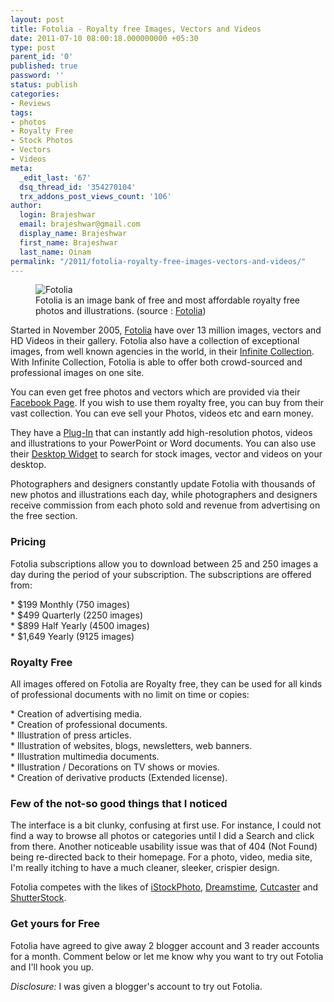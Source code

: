 ```yaml
---
layout: post
title: Fotolia - Royalty free Images, Vectors and Videos
date: 2011-07-10 08:00:18.000000000 +05:30
type: post
parent_id: '0'
published: true
password: ''
status: publish
categories:
- Reviews
tags:
- photos
- Royalty Free
- Stock Photos
- Vectors
- Videos
meta:
  _edit_last: '67'
  dsq_thread_id: '354270104'
  trx_addons_post_views_count: '106'
author:
  login: Brajeshwar
  email: brajeshwar@gmail.com
  display_name: Brajeshwar
  first_name: Brajeshwar
  last_name: Oinam
permalink: "/2011/fotolia-royalty-free-images-vectors-and-videos/"
---
```

<figure><img src="/static/2011/07/fotolia-taj-mahal.jpg" alt="Fotolia" /><br />
<figcaption>Fotolia is an image bank of free and most affordable royalty free photos and illustrations. (source : <a href="http://www.fotolia.com/">Fotolia</a>)</figcaption>
</figure>
<p>Started in November 2005, <a href="http://www.fotolia.com/">Fotolia</a> have over 13 million images, vectors and HD Videos in their gallery. Fotolia also have a collection of exceptional images, from well known agencies in the world, in their <a href="http://www.fotolia.com/Info/Collection">Infinite Collection</a>. With Infinite Collection, Fotolia is able to offer both crowd-sourced and professional images on one site.</p>

<p>You can even get free photos and vectors which are provided via their <a href="https://www.facebook.com/Fotolia">Facebook Page</a>. If you wish to use them royalty free, you can buy from their vast collection. You can eve sell your Photos, videos etc and earn money.</p>
<p>They have a <a href="http://www.fotolia.com/ribbon2010">Plug-In</a> that can instantly add high-resolution photos, videos and illustrations to your PowerPoint or Word documents. You can also use their  <a href="http://www.fotolia.com/desktop">Desktop Widget</a> to search for stock images, vector and videos on your desktop.</p>
<p>Photographers and designers constantly update Fotolia with thousands of new photos and illustrations each day, while photographers and designers receive commission from each photo sold and revenue from advertising on the free section.</p>
<h3>Pricing</h3>
<p>Fotolia subscriptions allow you to download between 25 and 250 images a day during the period of your subscription. The subscriptions are offered from:</p>
<p>* $199 Monthly (750 images)<br />
* $499 Quarterly (2250 images)<br />
* $899 Half Yearly (4500 images)<br />
* $1,649 Yearly (9125 images)</p>
<h3>Royalty Free</h3>
<p>All images offered on Fotolia are Royalty free, they can be used for all kinds of professional documents with no limit on time or copies:</p>
<p>* Creation of advertising media.<br />
* Creation of professional documents.<br />
* Illustration of press articles.<br />
* Illustration of websites, blogs, newsletters, web banners.<br />
* Illustration multimedia documents.<br />
* Illustration / Decorations on TV shows or movies.<br />
* Creation of derivative products (Extended license).</p>
<h3>Few of the not-so good things that I noticed</h3>
<p>The interface is a bit clunky, confusing at first use. For instance, I could not find a way to browse all photos or categories until I did a Search and click from there. Another noticeable usability issue was that of 404 (Not Found) being re-directed back to their homepage. For a photo, video, media site, I'm really itching to have a much cleaner, sleeker, crispier design.</p>
<p>Fotolia competes with the likes of <a href="http://www.istockphoto.com/">iStockPhoto</a>, <a href="http://www.dreamstime.com/">Dreamstime</a>, <a href="http://cutcaster.com/">Cutcaster</a> and <a href="http://www.shutterstock.com/">ShutterStock</a>.</p>
<h3>Get yours for Free</h3>
<p>Fotolia have agreed to give away 2 blogger account and 3 reader accounts for a month. Comment below or let me know why you want to try out Fotolia and I'll hook you up.</p>
<p><em>Disclosure:</em> I was given a blogger's account to try out Fotolia.</p>
